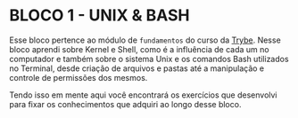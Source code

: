 # BLOCO 1 - UNIX & BASH

Esse bloco pertence ao módulo de `fundamentos` do curso da [Trybe](https://www.betrybe.com/). Nesse bloco aprendi sobre Kernel e Shell, como é a influência de cada um no computador e também sobre o sistema Unix e os comandos Bash utilizados no Terminal, desde criação de arquivos e pastas até a manipulação e controle de permissões dos mesmos.

Tendo isso em mente aqui você encontrará os exercí­cios que desenvolvi para fixar os conhecimentos que adquiri ao longo desse bloco.
